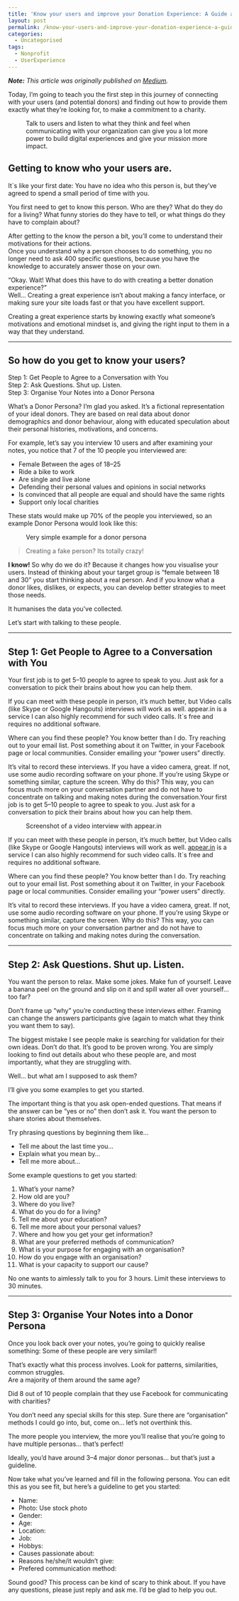 ```yaml
---
title: 'Know your users and improve your Donation Experience: A Guide about the Why and How Nonprofits should interview users'
layout: post
permalink: /know-your-users-and-improve-your-donation-experience-a-guide-about-the-why-and-how-nonprofits-should-interview-users/
categories:
  - Uncategorised
tags:
  - Nonprofit
  - UserExperience
---
```

**_Note:_** _This article was originally published on_ [_Medium_](https://medium.com/@niklasjordan/know-your-users-7c86da9c66b5)_._

Today, I’m going to teach you the first step in this journey of connecting with your users (and potential donors) and finding out how to provide them exactly what they’re looking for, to make a commitment to a charity.

<figure class="wp-block-image"><img src="/images/user-research.jpeg" alt="" /> <figcaption>Talk to users and listen to what they think and feel when communicating with your organization can give you a lot more power to build digital experiences and give your mission more impact.</figcaption></figure> 

## Getting to know who your users are.

It\`s like your first date: You have no idea who this person is, but they’ve agreed to spend a small period of time with you.

You first need to get to know this person. Who are they? What do they do for a living? What funny stories do they have to tell, or what things do they have to complain about?

After getting to the know the person a bit, you’ll come to understand their motivations for their actions.  
Once you understand why a person chooses to do something, you no longer need to ask 400 specific questions, because you have the knowledge to accurately answer those on your own.

“Okay. Wait! What does this have to do with creating a better donation experience?”  
Well… Creating a great experience isn’t about making a fancy interface, or making sure your site loads fast or that you have excellent support.

Creating a great experience starts by knowing exactly what someone’s motivations and emotional mindset is, and giving the right input to them in a way that they understand.

<hr />

## So how do you get to know your users?

Step 1: Get People to Agree to a Conversation with You  
Step 2: Ask Questions. Shut up. Listen.  
Step 3: Organise Your Notes into a Donor Persona

What’s a Donor Persona? I’m glad you asked. It’s a fictional representation of your ideal donors. They are based on real data about donor demographics and donor behaviour, along with educated speculation about their personal histories, motivations, and concerns.

For example, let’s say you interview 10 users and after examining your notes, you notice that 7 of the 10 people you interviewed are:

  * Female Between the ages of 18–25
  * Ride a bike to work
  * Are single and live alone
  * Defending their personal values and opinions in social networks
  * Is convinced that all people are equal and should have the same rights
  * Support only local charities

These stats would make up 70% of the people you interviewed, so an example Donor Persona would look like this:

<figure><img src="/images/persona.jpeg" alt="" /><figcaption>Very simple example for a donor persona</figcaption></figure> 

<blockquote>
  <p>
    Creating a fake person? Its totally crazy!
  </p>
</blockquote>

**I know!** So why do we do it? Because it changes how you visualise your users. Instead of thinking about your target group is “female between 18 and 30” you start thinking about a real person. And if you know what a donor likes, dislikes, or expects, you can develop better strategies to meet those needs.

It humanises the data you’ve collected.

Let’s start with talking to these people.

<hr />

## Step 1: Get People to Agree to a Conversation with You

Your first job is to get 5–10 people to agree to speak to you. Just ask for a conversation to pick their brains about how you can help them.

If you can meet with these people in person, it’s much better, but Video calls (like Skype or Google Hangouts) interviews will work as well. appear.in is a service I can also highly recommend for such video calls. It\`s free and requires no additional software.

Where can you find these people? You know better than I do. Try reaching out to your email list. Post something about it on Twitter, in your Facebook page or local communities. Consider emailing your “power users” directly.

It’s vital to record these interviews. If you have a video camera, great. If not, use some audio recording software on your phone. If you’re using Skype or something similar, capture the screen. Why do this? This way, you can focus much more on your conversation partner and do not have to concentrate on talking and making notes during the conversation.Your first job is to get 5–10 people to agree to speak to you. Just ask for a conversation to pick their brains about how you can help them.

<figure><img src="/images/screenshot-appearin.png" alt="" /><figcaption>Screenshot of a video interview with appear.in</figcaption></figure> 

If you can meet with these people in person, it’s much better, but Video calls (like Skype or Google Hangouts) interviews will work as well. [appear.in](http://appear.in) is a service I can also highly recommend for such video calls. It\`s free and requires no additional software.

Where can you find these people? You know better than I do. Try reaching out to your email list. Post something about it on Twitter, in your Facebook page or local communities. Consider emailing your “power users” directly.

It’s vital to record these interviews. If you have a video camera, great. If not, use some audio recording software on your phone. If you’re using Skype or something similar, capture the screen. Why do this? This way, you can focus much more on your conversation partner and do not have to concentrate on talking and making notes during the conversation.

<hr />

## Step 2: Ask Questions. Shut up. Listen.

You want the person to relax. Make some jokes. Make fun of yourself. Leave a banana peel on the ground and slip on it and spill water all over yourself… too far?

Don’t frame up “why” you’re conducting these interviews either. Framing can change the answers participants give (again to match what they think you want them to say).

The biggest mistake I see people make is searching for validation for their own ideas. Don’t do that. It’s good to be proven wrong. You are simply looking to find out details about who these people are, and most importantly, what they are struggling with.

Well… but what am I supposed to ask them?

I’ll give you some examples to get you started.

The important thing is that you ask open-ended questions. That means if the answer can be “yes or no” then don’t ask it. You want the person to share stories about themselves.

Try phrasing questions by beginning them like…

  * Tell me about the last time you…
  * Explain what you mean by…
  * Tell me more about…

Some example questions to get you started:

  1. What’s your name?
  2. How old are you?
  3. Where do you live?
  4. What do you do for a living?
  5. Tell me about your education?
  6. Tell me more about your personal values?
  7. Where and how you get your get information?
  8. What are your preferred methods of communication?
  9. What is your purpose for engaging with an organisation?
 10. How do you engage with an organisation?
 11. What is your capacity to support our cause?

No one wants to aimlessly talk to you for 3 hours. Limit these interviews to 30 minutes.

<hr />

## Step 3: Organise Your Notes into a Donor Persona

Once you look back over your notes, you’re going to quickly realise something: Some of these people are very similar!!

That’s exactly what this process involves. Look for patterns, similarities, common struggles.  
Are a majority of them around the same age?

Did 8 out of 10 people complain that they use Facebook for communicating with charities?

You don’t need any special skills for this step. Sure there are “organisation” methods I could go into, but, come on… let’s not overthink this.

The more people you interview, the more you’ll realise that you’re going to have multiple personas… that’s perfect!

Ideally, you’d have around 3–4 major donor personas… but that’s just a guideline.

Now take what you’ve learned and fill in the following persona. You can edit this as you see fit, but here’s a guideline to get you started:

  * Name:
  * Photo: Use stock photo
  * Gender:
  * Age:
  * Location:
  * Job:
  * Hobbys:
  * Causes passionate about:
  * Reasons he/she/it wouldn’t give:
  * Prefered communication method:

Sound good? This process can be kind of scary to think about. If you have any questions, please just reply and ask me. I’d be glad to help you out.